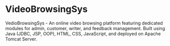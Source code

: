 # VideoBrowsingSys
VedioBrowsingSys - An online video browsing platform featuring dedicated modules for admin, customer, writer, and feedback management. Built using Java (JDBC, JSP, OOP), HTML, CSS, JavaScript, and deployed on Apache Tomcat Server.
